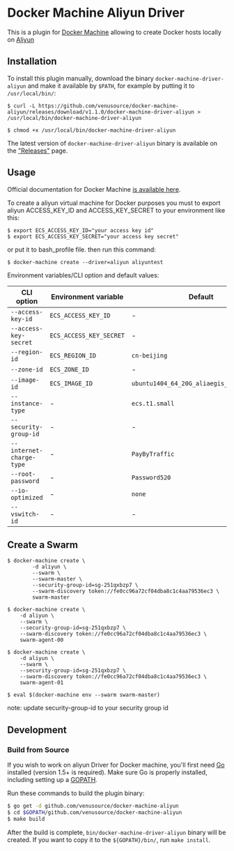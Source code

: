 # Docker Machine Aliyun Driver

This is a plugin for [Docker Machine](https://docs.docker.com/machine/) allowing
to create Docker hosts locally on [Aliyun](http://www.aliyun.com/)


## Installation

To install this plugin manually, download the binary `docker-machine-driver-aliyun`
and  make it available by `$PATH`, for example by putting it to `/usr/local/bin/`:

```console
$ curl -L https://github.com/venusource/docker-machine-aliyun/releases/download/v1.1.0/docker-machine-driver-aliyun > /usr/local/bin/docker-machine-driver-aliyun

$ chmod +x /usr/local/bin/docker-machine-driver-aliyun
```

The latest version of `docker-machine-driver-aliyun` binary is available on
the ["Releases"](https://github.com/venusource/docker-machine-aliyun/releases) page.

## Usage
Official documentation for Docker Machine [is available here](https://docs.docker.com/machine/).

To create a aliyun virtual machine for Docker purposes 
you must to export aliyun ACCESS_KEY_ID and ACCESS_KEY_SECRET to your environment like this:

```console
$ export ECS_ACCESS_KEY_ID="your access key id"
$ export ECS_ACCESS_KEY_SECRET="your access key secret"
```
or put it to bash_profile file.
then run this command:

```console
$ docker-machine create --driver=aliyun aliyuntest
```

Environment variables/CLI option and default values:

| CLI option                    | Environment variable        | Default                                   |
|-------------------------------|-----------------------------|-------------------------------------------|
| `--access-key-id`             | `ECS_ACCESS_KEY_ID`         | -                                         |
| `--access-key-secret`         | `ECS_ACCESS_KEY_SECRET`     | -                                         |
| `--region-id`                 | `ECS_REGION_ID`             | `cn-beijing`                              |
| `--zone-id`                   | `ECS_ZONE_ID`               | -                                         |
| `--image-id`                  | `ECS_IMAGE_ID`              | `ubuntu1404_64_20G_aliaegis_20150325.vhd` |
| `--instance-type`             | -                           | `ecs.t1.small`                            |
| `--security-group-id`         | -                           | -                                         |
| `--internet-charge-type`      | -                           | `PayByTraffic`                            |
| `--root-password`             | -                           | `Password520`                             |
| `--io-optimized`              | -                           | `none`                                    |
| `--vswitch-id`                | -                           | -                                         |


## Create a Swarm

``` console
$ docker-machine create \
        -d aliyun \
        --swarm \
        --swarm-master \
        --security-group-id=sg-251qxbzp7 \
        --swarm-discovery token://fe0cc96a72cf04dba8c1c4aa79536ec3 \
        swarm-master

$ docker-machine create \
    -d aliyun \
    --swarm \
    --security-group-id=sg-251qxbzp7 \
    --swarm-discovery token://fe0cc96a72cf04dba8c1c4aa79536ec3 \
    swarm-agent-00

$ docker-machine create \
    -d aliyun \
    --swarm \
    --security-group-id=sg-251qxbzp7 \
    --swarm-discovery token://fe0cc96a72cf04dba8c1c4aa79536ec3 \
    swarm-agent-01

$ eval $(docker-machine env --swarm swarm-master)
```
note: update security-group-id to your security group id 

## Development

### Build from Source
If you wish to work on aliyun Driver for Docker machine, you'll first need
[Go](http://www.golang.org) installed (version 1.5+ is required).
Make sure Go is properly installed, including setting up a [GOPATH](http://golang.org/doc/code.html#GOPATH).

Run these commands to build the plugin binary:

```bash
$ go get -d github.com/venusource/docker-machine-aliyun
$ cd $GOPATH/github.com/venusource/docker-machine-aliyun
$ make build
```

After the build is complete, `bin/docker-machine-driver-aliyun` binary will
be created. If you want to copy it to the `${GOPATH}/bin/`, run `make install`.
